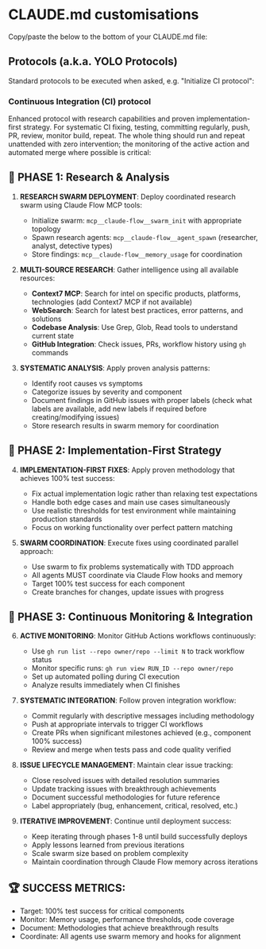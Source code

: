 # CLAUDE.md customisations
Copy/paste the below to the bottom of your CLAUDE.md file:

## Protocols (a.k.a. YOLO Protocols)
Standard protocols to be executed when asked, e.g. "Initialize CI protocol": 

### Continuous Integration (CI) protocol
Enhanced protocol with research capabilities and proven implementation-first strategy. For systematic CI fixing, testing, committing regularly, push, PR, review, monitor build, repeat. The whole thing should run and repeat unattended with zero intervention; the monitoring of the active action and automated merge where possible is critical:

## 🔬 PHASE 1: Research & Analysis
1. **RESEARCH SWARM DEPLOYMENT**: Deploy coordinated research swarm using Claude Flow MCP tools:
   - Initialize swarm: `mcp__claude-flow__swarm_init` with appropriate topology
   - Spawn research agents: `mcp__claude-flow__agent_spawn` (researcher, analyst, detective types)
   - Store findings: `mcp__claude-flow__memory_usage` for coordination

2. **MULTI-SOURCE RESEARCH**: Gather intelligence using all available resources:
   - **Context7 MCP**: Search for intel on specific products, platforms, technologies (add Context7 MCP if not available)
   - **WebSearch**: Search for latest best practices, error patterns, and solutions
   - **Codebase Analysis**: Use Grep, Glob, Read tools to understand current state
   - **GitHub Integration**: Check issues, PRs, workflow history using `gh` commands

3. **SYSTEMATIC ANALYSIS**: Apply proven analysis patterns:
   - Identify root causes vs symptoms
   - Categorize issues by severity and component
   - Document findings in GitHub issues with proper labels (check what labels are available, add new labels if required before creating/modifying issues)
   - Store research results in swarm memory for coordination

## 🎯 PHASE 2: Implementation-First Strategy
4. **IMPLEMENTATION-FIRST FIXES**: Apply proven methodology that achieves 100% test success:
   - Fix actual implementation logic rather than relaxing test expectations
   - Handle both edge cases and main use cases simultaneously  
   - Use realistic thresholds for test environment while maintaining production standards
   - Focus on working functionality over perfect pattern matching

5. **SWARM COORDINATION**: Execute fixes using coordinated parallel approach:
   - Use swarm to fix problems systematically with TDD approach
   - All agents MUST coordinate via Claude Flow hooks and memory
   - Target 100% test success for each component
   - Create branches for changes, update issues with progress

## 🚀 PHASE 3: Continuous Monitoring & Integration
6. **ACTIVE MONITORING**: Monitor GitHub Actions workflows continuously:
   - Use `gh run list --repo owner/repo --limit N` to track workflow status
   - Monitor specific runs: `gh run view RUN_ID --repo owner/repo`
   - Set up automated polling during CI execution
   - Analyze results immediately when CI finishes

7. **SYSTEMATIC INTEGRATION**: Follow proven integration workflow:
   - Commit regularly with descriptive messages including methodology
   - Push at appropriate intervals to trigger CI workflows
   - Create PRs when significant milestones achieved (e.g., component 100% success)
   - Review and merge when tests pass and code quality verified

8. **ISSUE LIFECYCLE MANAGEMENT**: Maintain clear issue tracking:
   - Close resolved issues with detailed resolution summaries
   - Update tracking issues with breakthrough achievements
   - Document successful methodologies for future reference
   - Label appropriately (bug, enhancement, critical, resolved, etc.)

9. **ITERATIVE IMPROVEMENT**: Continue until deployment success:
   - Keep iterating through phases 1-8 until build successfully deploys
   - Apply lessons learned from previous iterations
   - Scale swarm size based on problem complexity
   - Maintain coordination through Claude Flow memory across iterations

## 🏆 SUCCESS METRICS:
- Target: 100% test success for critical components
- Monitor: Memory usage, performance thresholds, code coverage
- Document: Methodologies that achieve breakthrough results
- Coordinate: All agents use swarm memory and hooks for alignment
